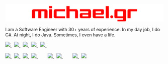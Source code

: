 <p align="center">
<img title="michael.gr logo" src="michael.gr-logo.svg" width="512"/><br/>
</p>

I am a Software Engineer with 30+ years of experience. In my day job, I do C#. At night, I do Java. Sometimes, I even have a life.  

<a href="https://github.com/mikenakis">
<img src="https://img.shields.io/badge/-github.com/mikenakis-406080?style=plastic&logo=github" height="22"/>
</a>
&nbsp;
<a href="mailto:mailto@michael.gr">
<img src="https://img.shields.io/badge/-mailto@michael.gr-e0e0e0?style=plastic&logo=gmail&logoColor=red&link=mailto:github@michael.gr" height="22"/>
</a>
&nbsp;
<a href="https://stackoverflow.com/users/773113/mike-nakis">
<img src="https://img.shields.io/badge/-50K-orange?logo=stackoverflow&label=Stackoverflow&labelColor=606060&style=plastic" height="22" />
</a>
&nbsp;
<a href="https://www.linkedin.com/in/mikenakis/">
<img src="https://img.shields.io/badge/-LinkedIn-blue?style=plastic&logo=linkedin" height="22"/>
</a>
&nbsp;
<a href="https://meet.google.com/zqu-tekx-zdk">
<img src="https://img.shields.io/badge/Google%20Meet-00897B?logo=google-meet&logoColor=white&style=plastic" height="22" />
</a>
&nbsp;
<!-- Does not work due to: https://github.com/badges/shields/issues/5415 
<img src="https://img.shields.io/stackexchange/stackoverflow/r/773113?color=orange&label=Stack Overflow&logo=stackoverflow&style=plastic" height="22" />
-->
<!--
<img src="https://img.shields.io/badge/PayPal-00457C?logo=paypal&logoColor=white&style=plastic" height="22" />
-->
<br/>
<br/>
<a href="">
<img src="https://img.shields.io/badge/C%23-239120?logo=c-sharp&logoColor=white&style=plastic" height="22" />
</a>
&nbsp;
<a href="">
<img src="https://img.shields.io/badge/Java-ED8B00?logo=java&logoColor=white&style=plastic" height="22" />
</a>
&nbsp;
<a href="">
<img src="https://img.shields.io/badge/C%2B%2B-00599C?logo=c%2B%2B&logoColor=white&style=plastic" height="22" />
</a>
&nbsp;
<a href="">
<img src="https://img.shields.io/badge/GIT-E44C30?logo=git&logoColor=white&style=plastic" height="22" />
</a>
&nbsp; &nbsp; &nbsp; &nbsp; 
<a href="">
<img src="https://img.shields.io/badge/IntelliJ_IDEA-4080c0.svg?logo=intellij-idea&logoColor=black&style=plastic" height="22" />
</a>
&nbsp;
<a href="">
<img src="https://img.shields.io/badge/Visual_Studio-5C2D91?logo=visual%20studio&logoColor=white&style=plastic" height="22" />
</a>
&nbsp; &nbsp; &nbsp; &nbsp;
<a href="">
<img src="https://img.shields.io/badge/Linux-FCC624?logo=linux&logoColor=black&style=plastic" height="22" />
</a>
&nbsp; 
<a href="">
<img src="https://img.shields.io/badge/Windows-0078D6?logo=windows&logoColor=white&style=plastic" height="22" />
</a>

<!--
<a href="https://stackexchange.com/users/404649"><img src="https://stackexchange.com/users/flair/404649.png?theme=dark" width="208" height="58" alt="profile for Mike Nakis on Stack Exchange" title="profile for Mike Nakis on Stack Exchange"></a>
-->

<!--
**mikenakis/mikenakis** is a ✨ _special_ ✨ repository because its `README.md` (this file) appears on your GitHub profile.

Here are some ideas to get you started:

- 🔭 I’m currently working on ...
- 🌱 I’m currently learning ...
- 👯 I’m looking to collaborate on ...
- 🤔 I’m looking for help with ...
- 💬 Ask me about ...
- 😄 Pronouns: ...
- ⚡ Fun fact: ...
-->

